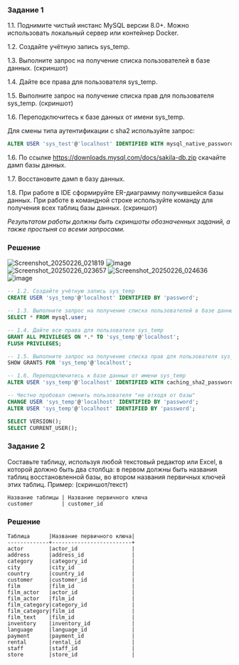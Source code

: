 ### Задание 1
1.1. Поднимите чистый инстанс MySQL версии 8.0+. Можно использовать локальный сервер или контейнер Docker.

1.2. Создайте учётную запись sys_temp. 

1.3. Выполните запрос на получение списка пользователей в базе данных. (скриншот)

1.4. Дайте все права для пользователя sys_temp. 

1.5. Выполните запрос на получение списка прав для пользователя sys_temp. (скриншот)

1.6. Переподключитесь к базе данных от имени sys_temp.

Для смены типа аутентификации с sha2 используйте запрос: 
```sql
ALTER USER 'sys_test'@'localhost' IDENTIFIED WITH mysql_native_password BY 'password';
```
1.6. По ссылке https://downloads.mysql.com/docs/sakila-db.zip скачайте дамп базы данных.

1.7. Восстановите дамп в базу данных.

1.8. При работе в IDE сформируйте ER-диаграмму получившейся базы данных. При работе в командной строке используйте команду для получения всех таблиц базы данных. (скриншот)

*Результатом работы должны быть скриншоты обозначенных заданий, а также простыня со всеми запросами.*

### Решение
![Screenshot_20250226_021819](https://github.com/user-attachments/assets/83c309a1-a4c4-4c77-bfbf-c38af9c2e68c)
![image](https://github.com/user-attachments/assets/f6c3f79c-91f3-4474-ab7d-6974c7626160)
![Screenshot_20250226_023657](https://github.com/user-attachments/assets/2db2ee91-a964-420d-a1aa-8db21e30ad0d)
![Screenshot_20250226_024636](https://github.com/user-attachments/assets/5a834aa4-b32a-4447-b5a3-abb764e35913)
![image](https://github.com/user-attachments/assets/bf3fbb1e-e084-4a0d-b776-9d6be9f527c3)
```sql
-- 1.2. Создайте учётную запись sys_temp
CREATE USER 'sys_temp'@'localhost' IDENTIFIED BY 'password';

-- 1.3. Выполните запрос на получение списка пользователей в базе данных
SELECT * FROM mysql.user;

-- 1.4. Дайте все права для пользователя sys_temp
GRANT ALL PRIVILEGES ON *.* TO 'sys_temp'@'localhost';
FLUSH PRIVILEGES;

-- 1.5. Выполните запрос на получение списка прав для пользователя sys_temp
SHOW GRANTS FOR 'sys_temp'@'localhost';

-- 1.6. Переподключитесь к базе данных от имени sys_temp
ALTER USER 'sys_temp'@'localhost' IDENTIFIED WITH caching_sha2_password BY 'password';

-- Честно пробовал сменить пользователя "не отходя от базы"
CHANGE USER 'sys_temp'@'localhost' IDENTIFIED BY 'password';
ALTER USER 'sys_temp'@'localhost' IDENTIFIED BY 'password';

SELECT VERSION();
SELECT CURRENT_USER();
```

### Задание 2
Составьте таблицу, используя любой текстовый редактор или Excel, в которой должно быть два столбца: в первом должны быть названия таблиц восстановленной базы, во втором названия первичных ключей этих таблиц. Пример: (скриншот/текст)
```
Название таблицы | Название первичного ключа
customer         | customer_id
```
### Решение
```
Таблица      |Название первичного ключа|
-------------+-------------------------+
actor        |actor_id                 |
address      |address_id               |
category     |category_id              |
city         |city_id                  |
country      |country_id               |
customer     |customer_id              |
film         |film_id                  |
film_actor   |actor_id                 |
film_actor   |film_id                  |
film_category|category_id              |
film_category|film_id                  |
film_text    |film_id                  |
inventory    |inventory_id             |
language     |language_id              |
payment      |payment_id               |
rental       |rental_id                |
staff        |staff_id                 |
store        |store_id                 |
```
